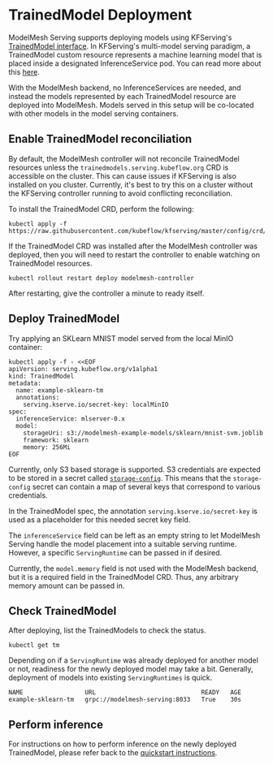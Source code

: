 # TrainedModel Deployment

ModelMesh Serving supports deploying models using KFServing's
[TrainedModel interface](https://github.com/kubeflow/kfserving/blob/master/config/crd/serving.kubeflow.org_trainedmodels.yaml).
In KFServing's multi-model serving paradigm, a TrainedModel custom resource represents a machine learning
model that is placed inside a designated InferenceService pod. You can read more
about this [here](https://github.com/kubeflow/kfserving/blob/master/docs/MULTIMODELSERVING_GUIDE.md).

With the ModelMesh backend, no InferenceServices are needed, and instead the models represented by each TrainedModel resource are deployed into ModelMesh. Models served in this setup will be co-located with other models in the model serving containers.

## Enable TrainedModel reconciliation

By default, the ModelMesh controller will not reconcile TrainedModel resources unless the
`trainedmodels.serving.kubeflow.org` CRD is accessible on the cluster. This can cause issues if KFServing
is also installed on you cluster. Currently, it's best to try this on a cluster without the
KFServing controller running to avoid conflicting reconciliation.

To install the TrainedModel CRD, perform the following:

```shell
kubectl apply -f https://raw.githubusercontent.com/kubeflow/kfserving/master/config/crd/serving.kubeflow.org_trainedmodels.yaml
```

If the TrainedModel CRD was installed after the ModelMesh controller was deployed, then you will need to restart the controller to enable watching on TrainedModel resources.

```shell
kubectl rollout restart deploy modelmesh-controller
```

After restarting, give the controller a minute to ready itself.

## Deploy TrainedModel

Try applying an SKLearn MNIST model served from the local MinIO container:

```shell
kubectl apply -f - <<EOF
apiVersion: serving.kubeflow.org/v1alpha1
kind: TrainedModel
metadata:
  name: example-sklearn-tm
  annotations:
    serving.kserve.io/secret-key: localMinIO
spec:
  inferenceService: mlserver-0.x
  model:
    storageUri: s3://modelmesh-example-models/sklearn/mnist-svm.joblib
    framework: sklearn
    memory: 256Mi
EOF
```

Currently, only S3 based storage is supported. S3 credentials are expected to be stored in a secret called [`storage-config`](https://github.com/kserve/modelmesh-serving/blob/oss-staging/config/default/storage-secret.yaml). This means that the `storage-config` secret can contain a map of several keys that correspond to various credentials.

In the TrainedModel spec, the annotation `serving.kserve.io/secret-key` is used as a placeholder for this needed secret key field.

The `inferenceService` field can be left as an empty string to let ModelMesh Serving handle the model placement into a suitable serving runtime. However, a specific `ServingRuntime` can be passed in if desired.

Currently, the `model.memory` field is not used with the ModelMesh backend, but it is a required field in the TrainedModel CRD. Thus, any arbitrary memory amount can be passed in.

## Check TrainedModel

After deploying, list the TrainedModels to check the status.

```shell
kubectl get tm
```

Depending on if a `ServingRuntime` was already deployed for another model or not, readiness for the newly deployed model may take a bit. Generally, deployment of models into existing `ServingRuntimes` is quick.

```
NAME                 URL                             READY   AGE
example-sklearn-tm   grpc://modelmesh-serving:8033   True    30s
```

## Perform inference

For instructions on how to perform inference on the newly deployed TrainedModel, please refer back to the
[quickstart instructions](./README.md#3-perform-a-grpc-inference-request).
